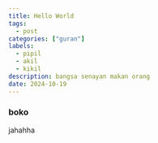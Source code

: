 ```yaml
---
title: Hello World
tags:
  - post
categories: ["guran"]
labels:
  - pipil
  - akil
  - kikil
description: bangsa senayan makan orang
date: 2024-10-19
---
```

### boko
jahahha